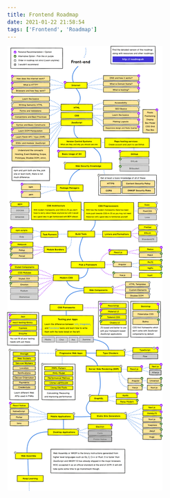 ```yaml
---
title: Frontend Roadmap
date: 2021-01-22 21:58:54
tags: ['Frontend', 'Roadmap']
---
```


![Frontend Roadmap](/images/frontend.png)